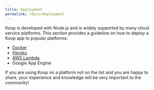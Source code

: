 ```yaml
---
title: Deployment
permalink: /docs/deployment
---
```


Koop is developed with Node.js and is widely supported by many cloud service platforms. This section provides a guideline on how to deploy a Koop app to popular platforms:

* [Docker](/docs/deployment/docker)
* [Heroku](/docs/deployment/heroku)
* [AWS Lambda](/docs/deployment/aws-lambda)
* Google App Engine

If you are using Koop on a platform not on the list and you are happy to share, your experience and knowledge will be very important to the community!